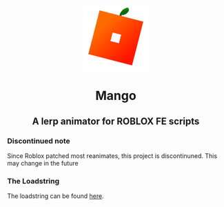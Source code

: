 <p align="center">
  <img src="logo.png" title="Mango Logo" style="width: 150px; height: 150px;">
</p>

# <p align="center">Mango</p>

## <p align="center">A lerp animator for ROBLOX FE scripts</p>

### Discontinued note

Since Roblox patched most reanimates, this project is discontinuned. This may change in the future

### The Loadstring

The loadstring can be found [here](https://raw.githubusercontent.com/nebunet/mango/master/MangoLoader).
